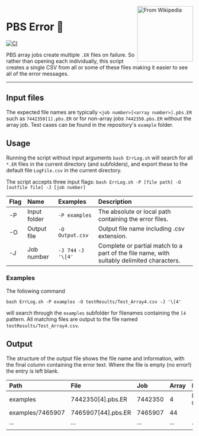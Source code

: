 <img src="https://upload.wikimedia.org/wikipedia/commons/3/33/Ancient_warded_lock_key_transparent.png" alt="From Wikipedia" width="150" align="right" caption="Text left hanging">

# PBS Error 🚨

[![CI](https://github.com/jsmckenzie/PBS_Error/actions/workflows/CI.yml/badge.svg)](https://github.com/jsmckenzie/PBS_Error/actions/workflows/CI.yml)

PBS array jobs create multiple `.ER` files on failure. So rather than opening each individually, this script creates a single CSV from all or some of these files making it easier to see all of the error messages.

* * *

## Input files
The expected file names are typically `<job number>[<array number>].pbs.ER` such as `7442350[1].pbs.ER` or for non-array jobs `7442350.pbs.ER` without the array job. Test cases can be found in the repository's `example` folder.

## Usage
Running the script without input arguments `bash ErrLog.sh` will search for all `*.ER` files in the current directory (and subfolders), and export these to the default file `LogFile.csv` in the current directory.

The script accepts three input flags: `bash ErrLog.sh -P [file path] -O [outfile file] -J [job number]`

| Flag | Name | Examples | Description |
| :-   | :-    | :-      | :-          |
| -P   | Input folder | `-P examples`| The absolute or local path containing the error files. |
| -O   | Output file | `-O Output.csv` | Output file name including .csv extension. |
| -J   | Job number | `-J 744` `-J '\[4'` | Complete or partial match to a part of the file name, with suitably delimited characters. |

### Examples
The following command 
```
bash ErrLog.sh -P examples -O testResults/Test_Array4.csv -J '\[4'
```
will search through the `examples` subfolder for filenames containing the `[4` pattern. All matching files are output to the file named `testResults/Test_Array4.csv`.

## Output
The structure of the output file shows the file name and information, with the final column containing the error text. Where the file is empty (no error!) the entry is left blank.

| Path | File | Job | Array | Error |
| :-   | :-   | :-  | :-    | :-    |
| examples | 7442350[4].pbs.ER | 7442350 | 4 | Error text |
| examples/7465907 | 7465907[44].pbs.ER | 7465907 | 44 |  |
| ... | ... | ... | ... | ...|
| | | | | |

